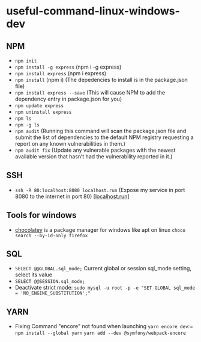 # useful-command-linux-windows-dev

## NPM
- `npm init`
- `npm install -g express` (npm i -g express)
- `npm install express` (npm i express)
- `npm install` (npm i) (The depedencies to install is in the package.json file)
- `npm install express --save` (This will cause NPM to add the dependency entry in package.json for you)
- `npm update express`
- `npm uninstall express`
- `npm ls`
- `npm -g ls`
- `npm audit` (Running this command will scan the package.json file and submit the list of dependencies to the default NPM registry requesting a report on any known vulnerabilities in them.)
- `npm audit fix` (Update any vulnerable packages with the newest available version that hasn’t had the vulnerability reported in it.)
## SSH
- `ssh -R 80:localhost:8080 localhost.run` (Expose my service in port 8080 to the internet in port 80) [[localhost.run](http://localhost.run/)]

## Tools for windows

- [chocolatey](https://lecrabeinfo.net/chocolatey-gestionnaire-paquets-windows.html) is a package manager for windows like apt on linux 
`choco search --by-id-only firefox`

## SQL
- `SELECT @@GLOBAL.sql_mode;` Current global or session sql_mode setting, select its value
- `SELECT @@SESSION.sql_mode;`
- Deactivate strict mode: `sudo mysql -u root -p -e "SET GLOBAL sql_mode = 'NO_ENGINE_SUBSTITUTION';"`

## YARN
- Fixing Command "encore" not found when launching `yarn encore dev`:= `npm install --global yarn` `yarn add --dev @symfony/webpack-encore`
